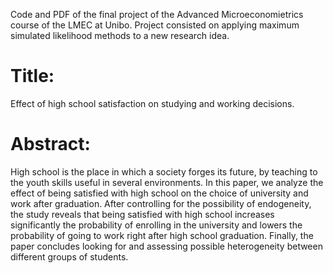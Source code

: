 Code and PDF of the final project of the Advanced Microeconomietrics course of the LMEC at Unibo.
Project consisted on applying maximum simulated likelihood methods to a new research idea.

# Title: 
Effect of high school satisfaction on studying and working decisions.

# Abstract:  
High school is the place in which a society forges its future, by teaching to the youth skills useful in several environments. In this paper, we analyze the effect of being satisfied with high school on the choice of university and work after graduation. After controlling for the possibility of endogeneity, the study reveals that being satisfied with  high school increases significantly the probability of enrolling in the university and lowers the probability of going to work right after high school graduation. Finally, the paper concludes looking for and assessing possible heterogeneity between different groups of students.

